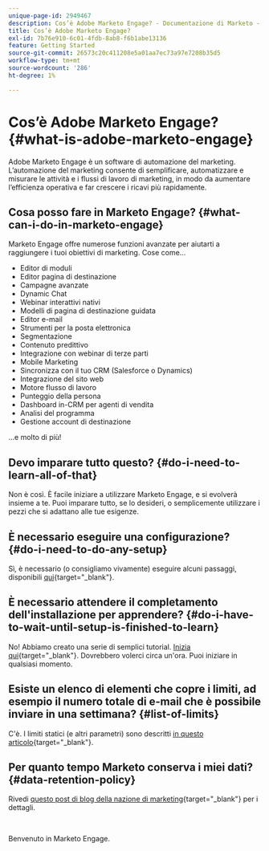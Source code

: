 ```yaml
---
unique-page-id: 2949467
description: Cos’è Adobe Marketo Engage? - Documentazione di Marketo - Documentazione del prodotto
title: Cos’è Adobe Marketo Engage?
exl-id: 7b76e910-6c01-4fdb-8ab8-f6b1abe13136
feature: Getting Started
source-git-commit: 26573c20c411208e5a01aa7ec73a97e7208b35d5
workflow-type: tm+mt
source-wordcount: '286'
ht-degree: 1%

---
```


# Cos’è Adobe Marketo Engage? {#what-is-adobe-marketo-engage}

Adobe Marketo Engage è un software di automazione del marketing. L’automazione del marketing consente di semplificare, automatizzare e misurare le attività e i flussi di lavoro di marketing, in modo da aumentare l’efficienza operativa e far crescere i ricavi più rapidamente.

## Cosa posso fare in Marketo Engage? {#what-can-i-do-in-marketo-engage}

Marketo Engage offre numerose funzioni avanzate per aiutarti a raggiungere i tuoi obiettivi di marketing. Cose come...

* Editor di moduli
* Editor pagina di destinazione
* Campagne avanzate
* Dynamic Chat
* Webinar interattivi nativi
* Modelli di pagina di destinazione guidata
* Editor e-mail
* Strumenti per la posta elettronica
* Segmentazione
* Contenuto predittivo
* Integrazione con webinar di terze parti
* Mobile Marketing
* Sincronizza con il tuo CRM (Salesforce o Dynamics)
* Integrazione del sito web
* Motore flusso di lavoro
* Punteggio della persona
* Dashboard in-CRM per agenti di vendita
* Analisi del programma
* Gestione account di destinazione

...e molto di più!

## Devo imparare tutto questo? {#do-i-need-to-learn-all-of-that}

Non è così. È facile iniziare a utilizzare Marketo Engage, e si evolverà insieme a te. Puoi imparare tutto, se lo desideri, o semplicemente utilizzare i pezzi che si adattano alle tue esigenze.

## È necessario eseguire una configurazione? {#do-i-need-to-do-any-setup}

Sì, è necessario (o consigliamo vivamente) eseguire alcuni passaggi, disponibili [qui](/help/marketo/getting-started/initial-setup/setup-steps.md){target="_blank"}.

## È necessario attendere il completamento dell&#39;installazione per apprendere? {#do-i-have-to-wait-until-setup-is-finished-to-learn}

No! Abbiamo creato una serie di semplici tutorial. [Inizia qui](/help/marketo/getting-started/quick-wins/get-set-up-and-add-a-person.md){target="_blank"}. Dovrebbero volerci circa un&#39;ora. Puoi iniziare in qualsiasi momento.

## Esiste un elenco di elementi che copre i limiti, ad esempio il numero totale di e-mail che è possibile inviare in una settimana? {#list-of-limits}

C&#39;è. I limiti statici (e altri parametri) sono descritti [in questo articolo](https://helpx.adobe.com/legal/product-descriptions/adobe-marketo-engage---product-description.html#performance-guardrails){target="_blank"}.

## Per quanto tempo Marketo conserva i miei dati? {#data-retention-policy}

Rivedi [questo post di blog della nazione di marketing](https://nation.marketo.com/t5/knowledgebase/marketo-activities-data-retention-policy-overview-amp-faq/ta-p/250750){target="_blank"} per i dettagli.

<br>

Benvenuto in Marketo Engage.

